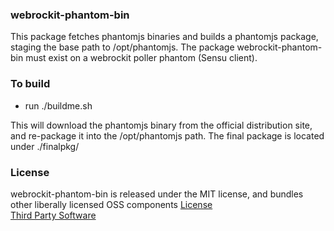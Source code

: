 ### webrockit-phantom-bin

This package fetches phantomjs binaries and builds a phantomjs package, staging the base path to /opt/phantomjs.  The package webrockit-phantom-bin must exist on a webrockit poller phantom (Sensu client).

### To build

   - run ./buildme.sh

This will download the phantomjs binary from the official distribution site, and re-package it into the /opt/phantomjs path.  The final package is located under ./finalpkg/

### License
   webrockit-phantom-bin is released under the MIT license, and bundles other liberally licensed OSS components [License](LICENSE.txt)  
   [Third Party Software](third-party.txt)
